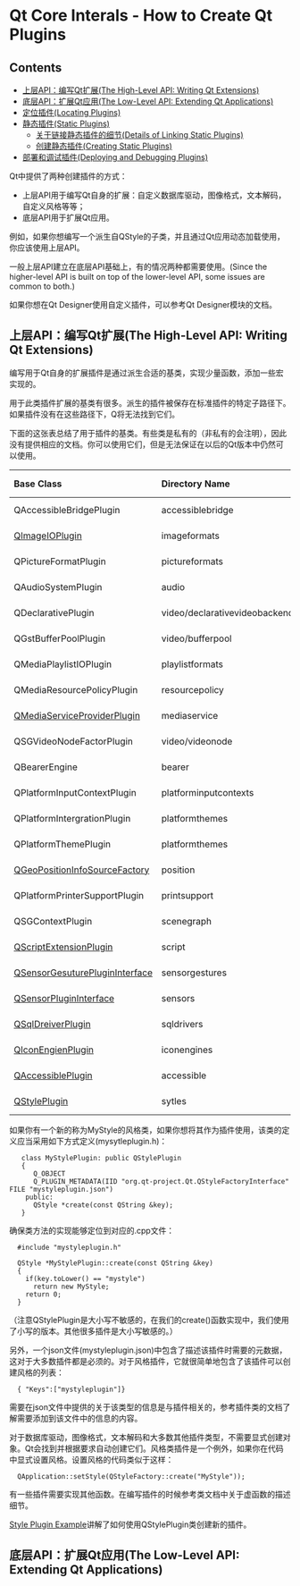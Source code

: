 # Qt Core Interals - How to Create Qt Plugins

## Contents
* [上层API：编写Qt扩展(The High-Level API: Writing Qt Extensions)](#index-1)
* [底层API：扩展Qt应用(The Low-Level API: Extending Qt Applications)](#index-2)
* [定位插件(Locating Plugins)](#index-3)
* [静态插件(Static Plugins)](#index-4)
  * [关于链接静态插件的细节(Details of Linking Static Plugins)](#index-41)
  * [创建静态插件(Creating Static Plugins)](#index-42)
* [部署和调试插件(Deploying and Debugging Plugins)](#index-5)

Qt中提供了两种创建插件的方式：  
* 上层API用于编写Qt自身的扩展：自定义数据库驱动，图像格式，文本解码，自定义风格等等；
* 底层API用于扩展Qt应用。

例如，如果你想编写一个派生自QStyle的子类，并且通过Qt应用动态加载使用，你应该使用上层API。

一般上层API建立在底层API基础上，有的情况两种都需要使用。(Since the higher-level API is built on top of the lower-level API, some issues are common to both.)

如果你想在Qt Designer使用自定义插件，可以参考Qt Designer模块的文档。

<div id="index-1"/>

## 上层API：编写Qt扩展(The High-Level API: Writing Qt Extensions)
编写用于Qt自身的扩展插件是通过派生合适的基类，实现少量函数，添加一些宏实现的。

用于此类插件扩展的基类有很多。派生的插件被保存在标准插件的特定子路径下。如果插件没有在这些路径下，Q将无法找到它们。

下面的这张表总结了用于插件的基类。有些类是私有的（非私有的会注明），因此没有提供相应的文档。你可以使用它们，但是无法保证在以后的Qt版本中仍然可以使用。

| Base Class | Directory Name | Qt Module | Key Case Sensitivity |
| :--- | :--- | :--- | :--- |
| QAccessibleBridgePlugin | accessiblebridge | Qt GUI | Case Sensitive |
| [QImageIOPlugin](#非私有) | imageformats | Qt GUI | Case Sensitive |
| QPictureFormatPlugin | pictureformats | Qt GUI | Case Insensitive |
| QAudioSystemPlugin | audio | Qt Multimedia | Case Insensitive |
| QDeclarativePlugin | video/declarativevideobackend | Qt Multimedia | Case Insensitive |
| QGstBufferPoolPlugin | video/bufferpool | Qt Multimedia | Case Insensitive |
| QMediaPlaylistIOPlugin | playlistformats | Qt Multimedia | Case Insensitive |
| QMediaResourcePolicyPlugin | resourcepolicy | Qt Multimedia | Case Insensitive |
| [QMediaServiceProviderPlugin](#非私有) | mediaservice | Qt Multimedia | Case Insensitive |
| QSGVideoNodeFactorPlugin | video/videonode | Qt Multimedia | Case Insensitive |
| QBearerEngine | bearer | Qt Network | Case Sensitive |
| QPlatformInputContextPlugin | platforminputcontexts | Qt Platform Abstraction | Case Insensitive |
| QPlatformIntergrationPlugin | platformthemes | Qt Platform Abstraction | Case Insensitive |
| QPlatformThemePlugin | platformthemes | Qt Platform Abstraction | Case Insensitive |
| [QGeoPositionInfoSourceFactory](#非私有) | position | Qt Positioning | Case Sensitive |
| QPlatformPrinterSupportPlugin | printsupport | Qt Print Support | Case Insensitive |
| QSGContextPlugin | scenegraph | Qt Quick | Case Sensitive |
| [QScriptExtensionPlugin](#非私有) | script | Qt Script | Case Sensitive |
| [QSensorGesuturePluginInterface](#非私有) | sensorgestures | Qt Sensors | Case Sensitive |
| [QSensorPluginInterface](#非私有) | sensors | Qt Sensors | Case Sensitive |
| [QSqlDreiverPlugin](#非私有) | sqldrivers | Qt SQL | Case Sensitive |
| [QIconEngienPlugin](#非私有) | iconengines | Qt SVG | Case Insensitve |
| [QAccessiblePlugin](#非私有) | accessible | Qt Widgets | Case Sensitive |
| [QStylePlugin](#非私有) | sytles | Qt Widgets | Case Insensitve |

如果你有一个新的称为MyStyle的风格类，如果你想将其作为插件使用，该类的定义应当采用如下方式定义(mysytleplugin.h)：  
```
   class MyStylePlugin: public QStylePlugin
   {
      Q_OBJECT
      Q_PLUGIN_METADATA(IID "org.qt-project.Qt.QStyleFactoryInterface" FILE "mystyleplugin.json")
    public:
      QStyle *create(const QString &key);
   }
```

确保类方法的实现能够定位到对应的.cpp文件：  
```
  #include "mystyleplugin.h"

  QStyle *MyStylePlugin::create(const QString &key)
  {
    if(key.toLower() == "mystyle")
      return new MyStyle;
    return 0;
  }
```
（注意QStylePlugin是大小写不敏感的，在我们的create()函数实现中，我们使用了小写的版本。其他很多插件是大小写敏感的。）

另外，一个json文件(mystyleplugin.json)中包含了描述该插件时需要的元数据，这对于大多数插件都是必须的。对于风格插件，它就很简单地包含了该插件可以创建风格的列表：  
```
  { "Keys":["mystyleplugin"]}
```

需要在json文件中提供的关于该类型的信息是与插件相关的，参考插件类的文档了解需要添加到该文件中的信息的内容。

对于数据库驱动，图像格式，文本解码和大多数其他插件类型，不需要显式创建对象。Qt会找到并根据要求自动创建它们。风格类插件是一个例外，如果你在代码中显式设置风格。设置风格的代码类似于这样：  
```
  QApplication::setStyle(QStyleFactory::create("MyStyle"));
```

有一些插件需要实现其他函数。在编写插件的时候参考类文档中关于虚函数的描述细节。

[Style Plugin Example](#例子)讲解了如何使用QStylePlugin类创建新的插件。

## 底层API：扩展Qt应用(The Low-Level API: Extending Qt Applications)






